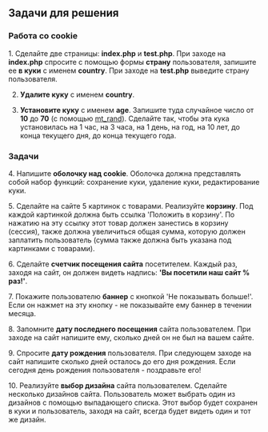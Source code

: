 <h2 class="block">Задачи для решения</h2>

<h3>Работа со cookie</h3>
<div>
	<p>
		<span class="-task-"></span>	
		1. Сделайте две страницы: <b>index.php</b> и <b>test.php</b>. 
		При заходе на <b>index.php</b> спросите с помощью формы <b>страну</b> пользователя, 
		запишите ее <b>в куки</b> с именем <b>country</b>. 
		При заходе на <b>test.php</b> выведите страну пользователя.
	</p>
</div>
<div>
	<p>
		<span class="-task-"></span>

2. <b>Удалите куку</b> с именем <b>country</b>.
	</p>
</div>
<div>
	<p>
		<span class="-task-"></span>

3. <b>Установите куку</b> с именем <b>age</b>. 
		Запишите туда случайное число от <b>10</b> до <b>70</b> 
		(с помощью <a href="/php/math/mt_rand.html">mt_rand</a>). 
		Сделайте так, чтобы эта кука установилась 
		на 1 час, на 3 часа, на 1 день, на год, на 10 лет, 
		до конца текущего дня, до конца текущего года.
	</p>
</div>	

<h3>Задачи</h3>
<div>
	<p>
		<span class="-task-"></span>	
		4. Напишите <b>оболочку над cookie</b>. 
		Оболочка должна представлять собой набор функций: 
		сохранение куки, удаление куки, редактирование куки.
	</p>
</div>
<div>
	<p>
		<span class="-task-"></span>
		5. Сделайте на сайте 5 картинок с товарами. 
		Реализуйте <b>корзину</b>. Под каждой картинкой должна быть ссылка 'Положить в корзину'. 
		По нажатию на эту ссылку этот товар должен занестись в корзину (сессия), 
		также должна увеличиться общая сумма, которую должен заплатить пользователь 
		(сумма также должна быть указана под картинками с товарами).
	</p>
</div>
<div>
	<p>
		<span class="-task-"></span>
		6. Сделайте <b>счетчик посещения сайта</b> посетителем. 
		Каждый раз, заходя на сайт, он должен видеть надпись: <b>'Вы посетили наш сайт % раз!'</b>.
	</p>
</div>
<div>
	<p>
		<span class="-task-"></span>
		7. Покажите пользователю <b>баннер</b> с кнопкой 'Не показывать больше!'. 
		Если он нажмет на эту кнопку - не показывайте ему баннер в течении месяца.
	</p>
</div>
<div>
	<p>
		<span class="-task-"></span>
		8. Запомните <b>дату последнего посещения</b> сайта пользователем. 
		При заходе на сайт напишите ему, сколько дней он не был на вашем сайте.
	</p>
</div>
<div>
	<p>
		<span class="-task-"></span>
		9. Спросите <b>дату рождения</b> пользователя. 
		При следующем заходе на сайт напишите сколько дней осталось до его дня рождения. 
		Если сегодня день рождения пользователя - поздравьте его!
	</p>
</div>
<div>
	<p>
		<span class="-task-"></span>
		10. Реализуйте <b>выбор дизайна</b> сайта пользователем. 
		Сделайте несколько дизайнов сайта. Пользователь может выбрать один из дизайнов с 
		помощью выпадающего списка. 
		Этот выбор будет сохранен в куки и пользователь, заходя на сайт, 
		всегда будет видеть один и тот же дизайн.
	</p>
</div>										


